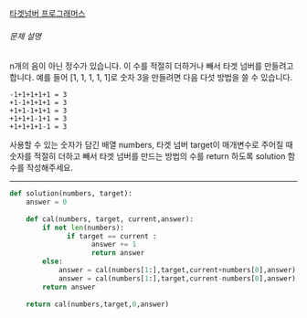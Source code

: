 [타겟넘버 프로그래머스](https://programmers.co.kr/learn/courses/30/lessons/43165)


###### 문제 설명

n개의 음이 아닌 정수가 있습니다. 이 수를 적절히 더하거나 빼서 타겟 넘버를 만들려고 합니다. 예를 들어 [1, 1, 1, 1, 1]로 숫자 3을 만들려면 다음 다섯 방법을 쓸 수 있습니다.

```
-1+1+1+1+1 = 3
+1-1+1+1+1 = 3
+1+1-1+1+1 = 3
+1+1+1-1+1 = 3
+1+1+1+1-1 = 3
```

사용할 수 있는 숫자가 담긴 배열 numbers, 타겟 넘버 target이 매개변수로 주어질 때 숫자를 적절히 더하고 빼서 타겟 넘버를 만드는 방법의 수를 return 하도록 solution 함수를 작성해주세요.



------



```python
def solution(numbers, target):
    answer = 0
    
    def cal(numbers, target, current,answer):
        if not len(numbers):
              if target == current :
                    answer += 1
                    return answer
        else:
            answer = cal(numbers[1:],target,current+numbers[0],answer)
            answer = cal(numbers[1:],target,current-numbers[0],answer)
        return answer
    
    return cal(numbers,target,0,answer)
```

